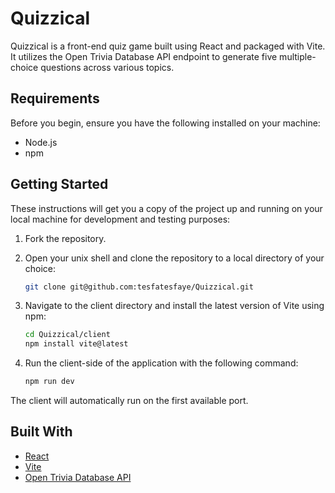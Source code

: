 # Quizzical


Quizzical is a front-end quiz game built using React and packaged with Vite. It utilizes the Open Trivia Database API endpoint to generate five multiple-choice questions across various topics.

## Requirements

Before you begin, ensure you have the following installed on your machine:

- Node.js
- npm

## Getting Started

These instructions will get you a copy of the project up and running on your local machine for development and testing purposes:

1. Fork the repository.

2. Open your unix shell and clone the repository to a local directory of your choice:

    ```bash
    git clone git@github.com:tesfatesfaye/Quizzical.git
    ```

3. Navigate to the client directory and install the latest version of Vite using npm:

    ```bash
    cd Quizzical/client
    npm install vite@latest
    ```

4. Run the client-side of the application with the following command:

    ```bash
    npm run dev
    ```
The client will automatically run on the first available port.

## Built With

- [React](https://reactjs.org/)
- [Vite](https://vitejs.dev/)
- [Open Trivia Database API](https://opentdb.com/api.php?amount=5&type=multiple)


